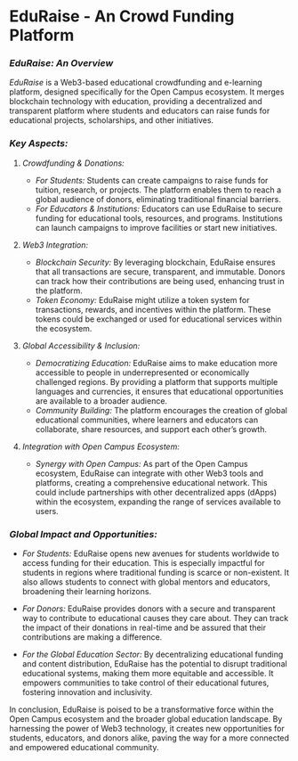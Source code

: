 # EduRaise - An Crowd Funding Platform

### *EduRaise: An Overview*

*EduRaise* is a Web3-based educational crowdfunding and e-learning platform, designed specifically for the Open Campus ecosystem. It merges blockchain technology with education, providing a decentralized and transparent platform where students and educators can raise funds for educational projects, scholarships, and other initiatives.

### *Key Aspects:*

1. *Crowdfunding & Donations:*
   - *For Students:* Students can create campaigns to raise funds for tuition, research, or projects. The platform enables them to reach a global audience of donors, eliminating traditional financial barriers.
   - *For Educators & Institutions:* Educators can use EduRaise to secure funding for educational tools, resources, and programs. Institutions can launch campaigns to improve facilities or start new initiatives.

2. *Web3 Integration:*
   - *Blockchain Security:* By leveraging blockchain, EduRaise ensures that all transactions are secure, transparent, and immutable. Donors can track how their contributions are being used, enhancing trust in the platform.
   - *Token Economy:* EduRaise might utilize a token system for transactions, rewards, and incentives within the platform. These tokens could be exchanged or used for educational services within the ecosystem.

3. *Global Accessibility & Inclusion:*
   - *Democratizing Education:* EduRaise aims to make education more accessible to people in underrepresented or economically challenged regions. By providing a platform that supports multiple languages and currencies, it ensures that educational opportunities are available to a broader audience.
   - *Community Building:* The platform encourages the creation of global educational communities, where learners and educators can collaborate, share resources, and support each other’s growth.

4. *Integration with Open Campus Ecosystem:*
   - *Synergy with Open Campus:* As part of the Open Campus ecosystem, EduRaise can integrate with other Web3 tools and platforms, creating a comprehensive educational network. This could include partnerships with other decentralized apps (dApps) within the ecosystem, expanding the range of services available to users.

### *Global Impact and Opportunities:*

- *For Students:* EduRaise opens new avenues for students worldwide to access funding for their education. This is especially impactful for students in regions where traditional funding is scarce or non-existent. It also allows students to connect with global mentors and educators, broadening their learning horizons.

- *For Donors:* EduRaise provides donors with a secure and transparent way to contribute to educational causes they care about. They can track the impact of their donations in real-time and be assured that their contributions are making a difference.

- *For the Global Education Sector:* By decentralizing educational funding and content distribution, EduRaise has the potential to disrupt traditional educational systems, making them more equitable and accessible. It empowers communities to take control of their educational futures, fostering innovation and inclusivity.

In conclusion, EduRaise is poised to be a transformative force within the Open Campus ecosystem and the broader global education landscape. By harnessing the power of Web3 technology, it creates new opportunities for students, educators, and donors alike, paving the way for a more connected and empowered educational community.
